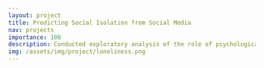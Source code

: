 ```yaml
---
layout: project
title: Predicting Social Isolation from Social Media
nav: projects
importance: 100
description: Conducted exploratory analysis of the role of psychological measures of social isolation in mediating social media usage among college students
img: /assets/img/project/loneliness.png
---
```


<!-- https://www.freepik.com/free-vector/fomo-fear-missing-out-concept_9978558.htm -->